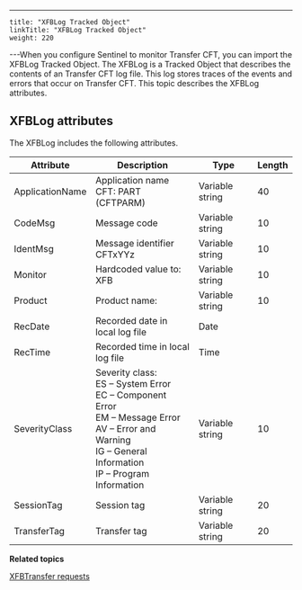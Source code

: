 ---
    title: "XFBLog Tracked Object"
    linkTitle: "XFBLog Tracked Object"
    weight: 220
---When you configure Sentinel to monitor Transfer CFT, you can import
the XFBLog Tracked Object. The XFBLog is a Tracked Object that describes
the contents of an Transfer CFT log file. This log stores traces of the
events and errors that occur on Transfer CFT. This topic describes the XFBLog attributes.

## XFBLog attributes

The XFBLog includes the following attributes.


| Attribute  | Description  | Type  | Length  |
| --- | --- | --- | --- |
| ApplicationName  | Application name<br/> CFT: PART (CFTPARM) | Variable string  | 40  |
| CodeMsg  | Message code  | Variable string  | 10  |
| IdentMsg  | Message identifier CFTxYYz  | Variable string  | 10  |
| Monitor  | Hardcoded value to: XFB  | Variable string  | 10  |
| Product  | Product name:  | Variable string  | 10  |
| RecDate  | Recorded date in local log file  | Date  |   |
| RecTime  | Recorded time in local log file  | Time  |   |
| SeverityClass  | Severity class:<br/> ES – System Error<br/> EC – Component Error<br/> EM – Message Error<br/> AV – Error and Warning<br/> IG – General Information<br/> IP – Program Information | Variable string  | 10  |
| SessionTag  | Session tag  | Variable string  | 20  |
| TransferTag  | Transfer tag  | Variable string  | 20  |


****Related topics****

[XFBTransfer requests](../xfbtransfer_request)
